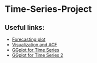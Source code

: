 # Time-Series-Project

## Useful links:
- [Forecasting plot](https://www.simplilearn.com/tutorials/data-science-tutorial/time-series-forecasting-in-r)
- [Visualization and ACF](https://www.r-bloggers.com/2020/10/how-to-visualize-time-series-data-tidy-forecasting-in-r/)
- [GGplot for Time Series](http://www.sthda.com/english/articles/32-r-graphics-essentials/128-plot-time-series-data-using-ggplot/)
- [GGplot for Time Series 2](https://www.geeksforgeeks.org/time-series-visualization-with-ggplot2-in-r/)
